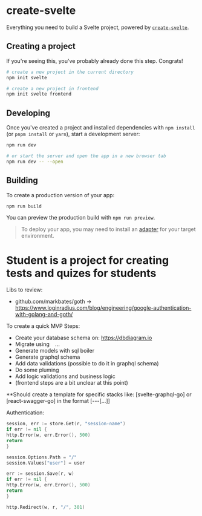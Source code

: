 # create-svelte

Everything you need to build a Svelte project, powered by [`create-svelte`](https://github.com/sveltejs/kit/tree/master/packages/create-svelte).

## Creating a project

If you're seeing this, you've probably already done this step. Congrats!

```bash
# create a new project in the current directory
npm init svelte

# create a new project in frontend
npm init svelte frontend
```

## Developing

Once you've created a project and installed dependencies with `npm install` (or `pnpm install` or `yarn`), start a development server:

```bash
npm run dev

# or start the server and open the app in a new browser tab
npm run dev -- --open
```

## Building

To create a production version of your app:

```bash
npm run build
```

You can preview the production build with `npm run preview`.

> To deploy your app, you may need to install an [adapter](https://kit.svelte.dev/docs/adapters) for your target environment.

# Student is a project for creating tests and quizes for students

Libs to review:
- github.com/markbates/goth -> https://www.loginradius.com/blog/engineering/google-authentication-with-golang-and-goth/

To create a quick MVP Steps:
- Create your database schema on: https://dbdiagram.io
- Migrate using ` ` ...
- Generate models with sql boiler
- Generate graphql schema
- Add data validations (possible to do it in graphql schema)
- Do some pluming
- Add logic validations and business logic
- (frontend steps are a bit unclear at this point)

**Should create a template for specific stacks like: [svelte-graphql-go] or [react-swagger-go] in the format [<frontend>-<protocol>-<backend>-<db>[<frameworks>...]]


Authentication:

```go
session, err := store.Get(r, "session-name")
if err != nil {
http.Error(w, err.Error(), 500)
return
}

session.Options.Path = "/"
session.Values["user"] = user

err := session.Save(r, w)
if err != nil {
http.Error(w, err.Error(), 500)
return
}

http.Redirect(w, r, "/", 301)
```
